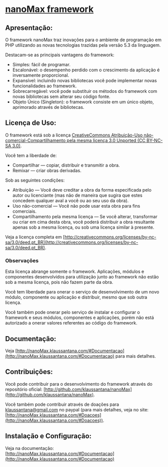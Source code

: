 ﻿[nanoMax framework](http://nanoMax.klaussantana.com)
====================================================

Apresentação:
-------------

O framework nanoMax traz inovações para o ambiente de programação em PHP utilizando as novas tecnologias trazidas pela versão 5.3 da linguagem.

Destacam-se as principais vantagens do framework:

* Simples: fácil de programar.
* Escalonável: o desempenho perdido com o crescimento da aplicação é inversamente proporcional.
* Expansível: incluindo novas bibliotecas você pode implementar novas funcionalidades ao framework.
* Sobrecarregável: você pode substituir os métodos do framework com novas bibliotecas sem alterar seu código fonte.
* Objeto Único (Singleton): o framework consiste em um único objeto, aprimorado através de bibliotecas.

Licença de Uso:
---------------

O framework está sob a licença [CreativeCommons Atribuição-Uso não-comercial-Compartilhamento pela mesma licença 3.0 Unported (CC BY-NC-SA 3.0)](http://creativecommons.org/licenses/by-nc-sa/3.0/deed.pt_BR).

Você tem a liberdade de:

* Compartilhar — copiar, distribuir e transmitir a obra.
* Remixar — criar obras derivadas.

Sob as seguintes condições:

* Atribuição — Você deve creditar a obra da forma especificada pelo autor ou licenciante (mas não de maneira que sugira que estes concedem qualquer aval a você ou ao seu uso da obra).
* Uso não-comercial — Você não pode usar esta obra para fins comerciais.
* Compartilhamento pela mesma licença — Se você alterar, transformar ou criar em cima desta obra, você poderá distribuir a obra resultante apenas sob a mesma licença, ou sob uma licença similar à presente.

Veja a licença completa em [http://creativecommons.org/licenses/by-nc-sa/3.0/deed.pt_BR](http://creativecommons.org/licenses/by-nc-sa/3.0/deed.pt_BR).

### Observações ###

Esta licença abrange somente o framework. Aplicações, módulos e componentes desenvolvidos para utilização junto ao framework não estão sob a mesma licença, pois não fazem parte da obra.

Você tem liberdade para onerar o serviço de desenvolvimento de um novo módulo, componente ou aplicação e distribuir, mesmo que sob outra licença.

Você também pode onerar pelo serviço de instalar e configurar o framework e seus módulos, componentes e aplicações, porém não está autorizado a onerar valores referentes ao código do framework.

Documentação:
-------------

Veja [http://nanoMax.klaussantana.com/#Documentacao](http://nanoMax.klaussantana.com/#Documentacao) para mais detalhes.

Contribuições:
--------------

Você pode contribuir para o desenvolvimento do framework através do repositório oficial: [http://github.com/klaussantana/nanoMax](http://github.com/klaussantana/nanoMax).

Você também pode contribuir através de doações para klaussantana@gmail.com no paypal (para mais detalhes, veja no site: [http://nanoMax.klaussantana.com/#Doacoes](http://nanoMax.klaussantana.com/#Doacoes)).

Instalação e Configuração:
--------------------------

Veja na documentação: [http://nanoMax.klaussantana.com/#Documentacao](http://nanoMax.klaussantana.com/#Documentacao)
